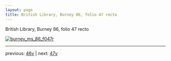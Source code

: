 ```yaml
---
layout: page
title: British Library, Burney 86, folio 47 recto
---
```


British Library, Burney 86, folio 47 recto

[![burney_ms_86_f047r](http://www.homermultitext.org/iipsrv?IIIF=/project/homer/pyramidal/deepzoom/bl/burney86imgs/v1/burney_ms_86_f047r.tif/full/800,/0/default.jpg)](http://www.homermultitext.org/ict2/?urn=urn:cite2:bl:burney86imgs.v1:burney_ms_86_f047r) 

---

previous:  [46v](../46v/) | next: [47v](../47v/)